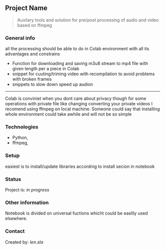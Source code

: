 ## Project Name
> Auxilary tools and solution for pre/post
processing of audio and video based on ffmpeg

### General info
all the processing should be able to do in Colab environment with all its advantages and constrains
* Function for downloading and saving m3u8 stream to mp4 file with given length per a piece in Colab
* snippet for cuuting/triming video with recompilation to avoid problems with broken frames
* snippets to slow down speed up audion 


---
Colab is conviniet when you dont care about privacy though for some operations with private file like 
changing converting your private videos I recomend using ffmpeg on local machine.
Someone could say that installing whole environment could take  awhile and will not be so simple

### Technologies
* Python, 
* ffmpeg, 


### Setup
easiest is to install/update libraries accordnig to install secion in notebook


### Status
Project is: _in progress_ 



### Other information
Notebook is divided on universal fuctions whicht  could be easlily used elsewhere.




### Contact
Created by: _len.sla_

